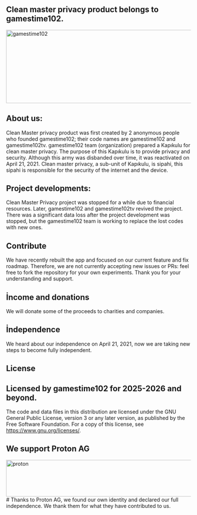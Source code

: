 Clean master privacy product belongs to gamestime102.
------------------------------------------------------------------------------------------------------
<img src="https://avatars.githubusercontent.com/u/185417194?s=200&v=4" alt="gamestime102" size="" height="200" width="1000" data-view-component="true"     class="gamestime102">

About us:
------------------------------------------------------------------------------------------------------
Clean Master privacy product was first created by 2 anonymous people who founded gamestime102; their code names are gamestime102 and gamestime102tv. gamestime102 team (organization) prepared a Kapıkulu for clean master privacy. The purpose of this Kapıkulu is to provide privacy and security.
Although this army was disbanded over time, it was reactivated on April 21, 2021. Clean master privacy, a sub-unit of Kapıkulu, is sipahi, this sipahi is responsible for the security of the internet and the device. 

Project developments:
----------------------------------------------------------------------------------------------------
Clean Master Privacy project was stopped for a while due to financial resources. Later, gamestime102 and gamestime102tv revived the project. There was a significant data loss after the project development was stopped, but the gamestime102 team is working to replace the lost codes with new ones.

Contribute
------------------------------------------------------------------------------------------------------
We have recently rebuilt the app and focused on our current feature and fix roadmap. Therefore, we are not currently accepting new issues or PRs: feel free to fork the repository for your own experiments. Thank you for your understanding and support.

İncome and donations
-------------------------------------------------------------------------------------------------------
We will donate some of the proceeds to charities and companies.

İndependence
-------------------------------------------------------------------------------------------------------
We heard about our independence on April 21, 2021, now we are taking new steps to become fully independent.

License
--------------------------------------------------------------------------------------------------------
Licensed by gamestime102 for 2025-2026 and beyond.
--------------------------------------------------------------------------------------------------------

The code and data files in this distribution are licensed under the GNU General Public License, version 3 or any later version, as published by the Free Software Foundation. For a copy of this license, see https://www.gnu.org/licenses/.

We support Proton AG
--------------------------------------------------------------------------------------------------------
<img src="https://github.com/user-attachments/assets/8472e1a0-5605-404e-b906-1e8b69275595" alt="proton" size="300" height="100" width="1000" data-view-component="true"     class="proton">   # Thanks to Proton AG, we found our own identity and declared our full independence. We thank them for what they have contributed to us.
